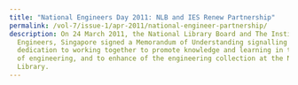 ```yaml
---
title: "National Engineers Day 2011: NLB and IES Renew Partnership"
permalink: /vol-7/issue-1/apr-2011/national-engineer-partnership/
description: On 24 March 2011, the National Library Board and The Institution of
  Engineers, Singapore signed a Memorandum of Understanding signalling their
  dedication to working together to promote knowledge and learning in the field
  of engineering, and to enhance of the engineering collection at the National
  Library.
---
```

